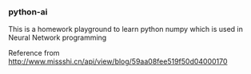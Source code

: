 ### python-ai

This is a homework playground to learn python numpy which is used in Neural Network programming

Reference from http://www.missshi.cn/api/view/blog/59aa08fee519f50d04000170
